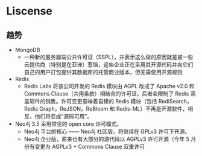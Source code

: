 # Liscense

## 趋势

* MongoDB
    - 一种新的服务器端公共许可证（SSPL），并表示这么做的原因就是被一些云提供商（特别是在亚洲）惹恼，这些企业正在采用其开源代码并向它们自己的用户打包提供其数据库的托管商业版本，但无需使用开源规则
* Redis
    - Redis Labs 将该公司开发的 Redis 模块由 AGPL 改成了 Apache v2.0 和 Commons Clause（共用条款）相结合的许可证，后者会限制了 Redis 涵盖软件的销售。许可变更意味着自建的 Redis 模块（包括 RediSearch，Redis Graph，ReJSON，ReBloom 和 Redis-ML）不再是开源软件，相反，他们将变成“源码可用”。
* Neo4j 3.5 采用常见的 open core 许可模式。
    * Neo4j 平台的核心 —— Neo4j 社区版，将继续在 GPLv3 许可下开源。
    * Neo4j 企业版，原来也有大部分的源代码以 AGPLv3 许可开源（今年 5 月份有变更为 AGPLv3 + Commons Clause 双重许可
